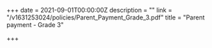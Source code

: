 +++
date = 2021-09-01T00:00:00Z
description = ""
link = "/v1631253024/policies/Parent_Payment_Grade_3.pdf"
title = "Parent payment - Grade 3"

+++
